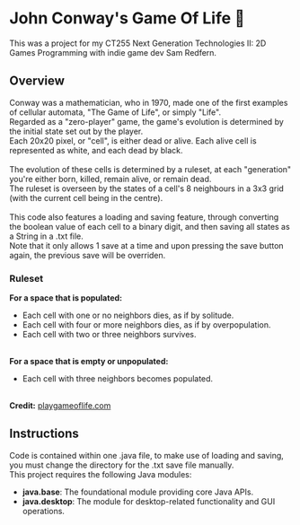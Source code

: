 # John Conway's Game Of Life 🐣
This was a project for my CT255 Next Generation Technologies II: 2D Games Programming with indie game dev Sam Redfern.<br>

## Overview
Conway was a mathematician, who in 1970, made one of the first examples of cellular automata, "The Game of Life", or simply "Life".<br>
Regarded as a "zero-player" game, the game's evolution is determined by the initial state set out by the player.<br>
Each 20x20 pixel, or "cell", is either dead or alive. Each alive cell is represented as white, and each dead by black.<br>
<br>
The evolution of these cells is determined by a ruleset, at each "generation" you're either born, killed, remain alive, or remain dead.<br>
The ruleset is overseen by the states of a cell's 8 neighbours in a 3x3 grid (with the current cell being in the centre).<br>
<br>
This code also features a loading and saving feature, through converting the boolean value of each cell to a binary digit, and then saving all states as a String in a .txt file.<br>
Note that it only allows 1 save at a time and upon pressing the save button again, the previous save will be overriden.<br>

### Ruleset
**For a space that is populated:** <br>
- Each cell with one or no neighbors dies, as if by solitude.<br>
- Each cell with four or more neighbors dies, as if by overpopulation.<br>
- Each cell with two or three neighbors survives.<br><br>

**For a space that is empty or unpopulated:** <br>
- Each cell with three neighbors becomes populated. <br><br>

**Credit:** [playgameoflife.com](https://playgameoflife.com/info)


## Instructions
Code is contained within one .java file, to make use of loading and saving, you must change the directory for the .txt save file manually.<br>
This project requires the following Java modules:<br>
- **java.base**: The foundational module providing core Java APIs.
- **java.desktop**: The module for desktop-related functionality and GUI operations.
